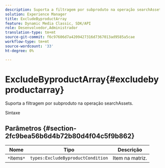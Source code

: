 ```yaml
---
description: Suporta a filtragem por subproduto na operação searchAssets.
solution: Experience Manager
title: ExcludeByproductArray
feature: Dynamic Media Classic, SDK/API
role: Desenvolvedor,Administrador
translation-type: tm+mt
source-git-commit: f6c97606d7a4209427316d7367013ad9585a5cae
workflow-type: tm+mt
source-wordcount: '33'
ht-degree: 0%

---
```



# ExcludeByproductArray{#excludebyproductarray}

Suporta a filtragem por subproduto na operação searchAssets.

Sintaxe

## Parâmetros {#section-2fc9bea56b6d4b72b80d4f04c5f9b862}

| Nome | Tipo | Descrição |
|---|---|---|
| `*`items`*` | `types:ExcludeByproductCondition` | Item na matriz. |


